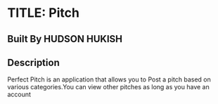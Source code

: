 # TITLE: Pitch

## Built By HUDSON HUKISH


## Description
Perfect Pitch is an application that allows you to Post a pitch based on various categories.You can view other pitches as long as you have an account 
